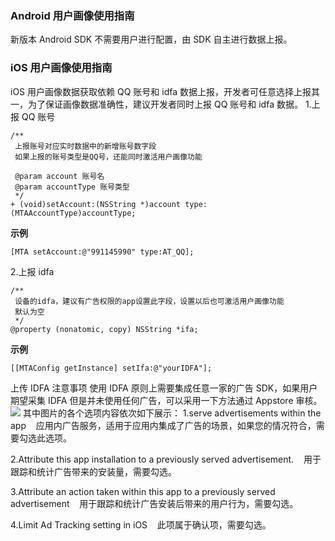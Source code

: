 ### Android 用户画像使用指南
新版本 Android SDK 不需要用户进行配置，由 SDK 自主进行数据上报。
### iOS 用户画像使用指南
iOS 用户画像数据获取依赖 QQ 账号和 idfa 数据上报，开发者可任意选择上报其一，为了保证画像数据准确性，建议开发者同时上报 QQ 账号和 idfa 数据。
1.上报 QQ 账号

```obj-c
/**
 上报账号对应实时数据中的新增账号数字段
 如果上报的账号类型是QQ号，还能同时激活用户画像功能

 @param account 账号名
 @param accountType 账号类型
 */
+ (void)setAccount:(NSString *)account type:(MTAAccountType)accountType;
```
**示例**
```obj-c
[MTA setAccount:@"991145990" type:AT_QQ];
```
2.上报 idfa

```obj-c
/**
 设备的idfa，建议有广告权限的app设置此字段，设置以后也可激活用户画像功能
 默认为空
 */
@property (nonatomic, copy) NSString *ifa;
```
**示例**
```obj-c
[[MTAConfig getInstance] setIfa:@"yourIDFA"];
```
上传 IDFA 注意事项
使用 IDFA 原则上需要集成任意一家的广告 SDK，如果用户期望采集 IDFA 但是并未使用任何广告，可以采用一下方法通过 Appstore 审核。
 ![](http://imgcache.tcecqpoc.fsphere.cn/image/main.qcloudimg.com/raw/5c6762eb5cfa531c83862703000dc876.png)
 其中图片的各个选项内容依次如下展示：
 1.serve advertisements within the app
&nbsp;&nbsp;&nbsp;应用内广告服务，适用于应用内集成了广告的场景，如果您的情况符合，需要勾选此选项。

2.Attribute this app installation to a previously served advertisement.
&nbsp;&nbsp;&nbsp;用于跟踪和统计广告带来的安装量，需要勾选。

3.Attribute an action taken within this app to a previously served advertisement
&nbsp;&nbsp;&nbsp;用于跟踪和统计广告安装后带来的用户行为，需要勾选。

4.Limit Ad Tracking setting in iOS
  &nbsp;&nbsp;&nbsp;此项属于确认项，需要勾选。